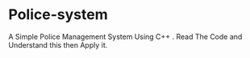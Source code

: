 # Police-system
A Simple Police Management System Using C++ . Read The Code and Understand this then Apply it.
